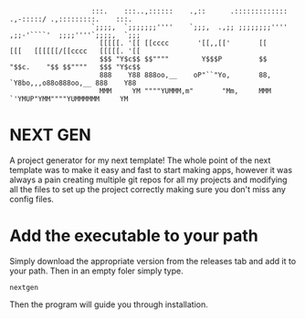                         :::.    :::..,::::::    .,::      .:::::::::::::      .,-:::::/ .,:::::::::.    :::.
                        `;;;;,  `;;;;;;;''''    `;;;,  .,;; ;;;;;;;;''''    ,;;-'````'  ;;;;''''`;;;;,  `;;;
                          [[[[[. '[[ [[cccc       '[[,,[['       [[         [[[   [[[[[[/[[cccc   [[[[[. '[[
                          $$$ "Y$c$$ $$""""        Y$$$P         $$         "$$c.    "$$ $$""""   $$$ "Y$c$$
                          888    Y88 888oo,__    oP"``"Yo,       88,         `Y8bo,,,o88o888oo,__ 888    Y88
                          MMM     YM """"YUMMM,m"       "Mm,     MMM           `'YMUP"YMM""""YUMMMMMM     YM
# NEXT GEN

A project generator for my next template!
The whole point of the next template was to make it easy and fast to start making apps, however it was always a pain creating multiple git repos for all my projects and modifying all the files to set up the project correctly making sure you don't miss any config files.

# Add the executable to your path
Simply download the appropriate version from the releases tab and add it to your path. Then in an empty foler simply type.
```
nextgen
```
Then the program will guide you through installation.
